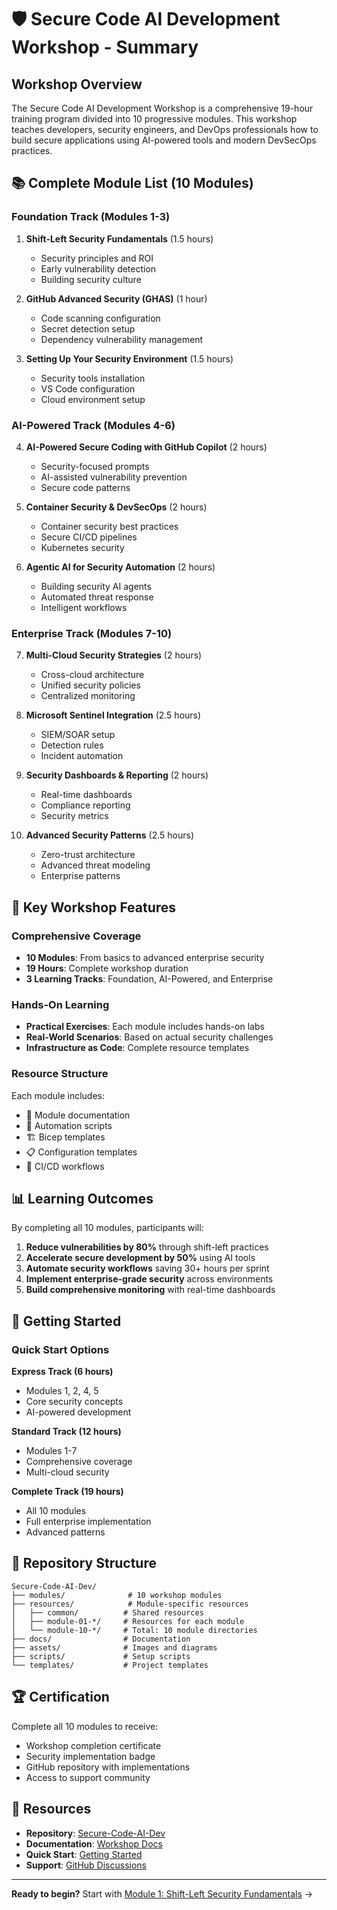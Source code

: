 # 🛡️ Secure Code AI Development Workshop - Summary

## Workshop Overview

The Secure Code AI Development Workshop is a comprehensive 19-hour training program divided into 10 progressive modules. This workshop teaches developers, security engineers, and DevOps professionals how to build secure applications using AI-powered tools and modern DevSecOps practices.

## 📚 Complete Module List (10 Modules)

### Foundation Track (Modules 1-3)
1. **Shift-Left Security Fundamentals** (1.5 hours)
   - Security principles and ROI
   - Early vulnerability detection
   - Building security culture

2. **GitHub Advanced Security (GHAS)** (1 hour)
   - Code scanning configuration
   - Secret detection setup
   - Dependency vulnerability management

3. **Setting Up Your Security Environment** (1.5 hours)
   - Security tools installation
   - VS Code configuration
   - Cloud environment setup

### AI-Powered Track (Modules 4-6)
4. **AI-Powered Secure Coding with GitHub Copilot** (2 hours)
   - Security-focused prompts
   - AI-assisted vulnerability prevention
   - Secure code patterns

5. **Container Security & DevSecOps** (2 hours)
   - Container security best practices
   - Secure CI/CD pipelines
   - Kubernetes security

6. **Agentic AI for Security Automation** (2 hours)
   - Building security AI agents
   - Automated threat response
   - Intelligent workflows

### Enterprise Track (Modules 7-10)
7. **Multi-Cloud Security Strategies** (2 hours)
   - Cross-cloud architecture
   - Unified security policies
   - Centralized monitoring

8. **Microsoft Sentinel Integration** (2.5 hours)
   - SIEM/SOAR setup
   - Detection rules
   - Incident automation

9. **Security Dashboards & Reporting** (2 hours)
   - Real-time dashboards
   - Compliance reporting
   - Security metrics

10. **Advanced Security Patterns** (2.5 hours)
    - Zero-trust architecture
    - Advanced threat modeling
    - Enterprise patterns

## 🎯 Key Workshop Features

### Comprehensive Coverage
- **10 Modules**: From basics to advanced enterprise security
- **19 Hours**: Complete workshop duration
- **3 Learning Tracks**: Foundation, AI-Powered, and Enterprise

### Hands-On Learning
- **Practical Exercises**: Each module includes hands-on labs
- **Real-World Scenarios**: Based on actual security challenges
- **Infrastructure as Code**: Complete resource templates

### Resource Structure
Each module includes:
- 📝 Module documentation
- 🔧 Automation scripts
- 🏗️ Bicep templates
- 📋 Configuration templates
- 🔄 CI/CD workflows

## 📊 Learning Outcomes

By completing all 10 modules, participants will:

1. **Reduce vulnerabilities by 80%** through shift-left practices
2. **Accelerate secure development by 50%** using AI tools
3. **Automate security workflows** saving 30+ hours per sprint
4. **Implement enterprise-grade security** across environments
5. **Build comprehensive monitoring** with real-time dashboards

## 🚀 Getting Started

### Quick Start Options

**Express Track (6 hours)**
- Modules 1, 2, 4, 5
- Core security concepts
- AI-powered development

**Standard Track (12 hours)**
- Modules 1-7
- Comprehensive coverage
- Multi-cloud security

**Complete Track (19 hours)**
- All 10 modules
- Full enterprise implementation
- Advanced patterns

## 📁 Repository Structure

```
Secure-Code-AI-Dev/
├── modules/              # 10 workshop modules
├── resources/            # Module-specific resources
│   ├── common/          # Shared resources
│   ├── module-01-*/     # Resources for each module
│   └── module-10-*/     # Total: 10 module directories
├── docs/                # Documentation
├── assets/              # Images and diagrams
├── scripts/             # Setup scripts
└── templates/           # Project templates
```

## 🏆 Certification

Complete all 10 modules to receive:
- Workshop completion certificate
- Security implementation badge
- GitHub repository with implementations
- Access to support community

## 🔗 Resources

- **Repository**: [Secure-Code-AI-Dev](https://github.com/paulasilvatech/Secure-Code-AI-Dev)
- **Documentation**: [Workshop Docs](secure-code-ai-workshop.md)
- **Quick Start**: [Getting Started](QUICK_START.md)
- **Support**: [GitHub Discussions](https://github.com/paulasilvatech/Secure-Code-AI-Dev/discussions)

---

**Ready to begin?** Start with [Module 1: Shift-Left Security Fundamentals](../modules/module-01-shift-left.md) → 